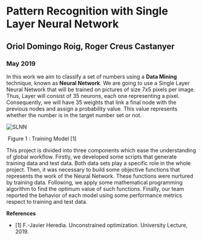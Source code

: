 

# Pattern Recognition with Single Layer Neural Network

## Oriol Domingo Roig, Roger Creus Castanyer

### May 2019 



In this work we aim to classify a set of numbers using a **Data Mining** technique, known as **Neural Network**. We are going to use a Single Layer Neural Network that will be trained on pictures of size $7$x$5$ pixels per image. Thus, Layer will consist of $35$ neurons, each one representing a pixel. Consequently, we will have $35$ weights that link a final node with the previous nodes and assign a probability value. This value represents whether the number is in the target number set or not.



![SLNN](/home/oriol/Downloads/SLNN.png)

​														               Figure 1 : Training Model [1] 



This project is divided into three components which ease the understanding of global workflow. Firstly, we developed some scripts that generate training data and test data. Both data sets play a specific role in the whole project. Then, it was necessary to build some objective functions that represents the work of the Neural Network. These functions were nurtured by training data. Following, we apply some mathematical programming algorithm to find the optimum value of such functions. Finally, our team reported the behavior of each model using some performance metrics respect to training and test data.



**References**

* [1] F.-Javier Heredia.  Unconstrained optimization.  University Lecture, 2019.